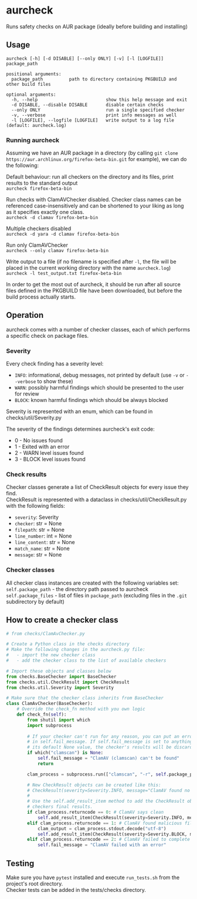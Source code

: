 # aurcheck

Runs safety checks on AUR package (ideally before building and installing)

## Usage

```
aurcheck [-h] [-d DISABLE] [--only ONLY] [-v] [-l [LOGFILE]] package_path

positional arguments:
  package_path          path to directory containing PKGBUILD and other build files

optional arguments:
  -h, --help                          show this help message and exit
  -d DISABLE, --disable DISABLE       disable certain checks
  --only ONLY                         run a single specified checker
  -v, --verbose                       print info messages as well
  -l [LOGFILE], --logfile [LOGFILE]   write output to a log file (default: aurcheck.log)
```

### Running aurcheck

Assuming we have an AUR package in a directory (by calling `git clone https://aur.archlinux.org/firefox-beta-bin.git` for example), we can do the following:

Default behaviour: run all checkers on the directory and its files, print results to the standard output\
`aurcheck firefox-beta-bin`

Run checks with ClamAVChecker disabled. Checker class names can be referenced case-insensitively and can be shortened to your liking as long as it specifies exactly one class.\
`aurcheck -d clamav firefox-beta-bin`

Multiple checkers disabled\
`aurcheck -d yara -d clamav firefox-beta-bin`

Run only ClamAVChecker\
`aurcheck --only clamav firefox-beta-bin`

Write output to a file (if no filename is specified after `-l`, the file will be placed in the current working directory with the name `aurcheck.log`)\
`aurcheck -l test_output.txt firefox-beta-bin`

In order to get the most out of aurcheck, it should be run after all source files defined in the PKGBUILD file have been downloaded, but before the build process actually starts. 

## Operation

aurcheck comes with a number of checker classes, each of which performs a specific check on package files.

### Severity

Every check finding has a severity level:
- `INFO`: informational, debug messages, not printed by default (use `-v` or `--verbose` to show these)
- `WARN`: possibly harmful findings which should be presented to the user for review
- `BLOCK`: known harmful findings which should be always blocked

Severity is represented with an enum, which can be found in checks/util/Severity.py

The severity of the findings determines aurcheck's exit code:
- 0 - No issues found
- 1 - Exited with an error
- 2 - WARN level issues found
- 3 - BLOCK level issues found

### Check results

Checker classes generate a list of CheckResult objects for every issue they find.\
CheckResult is represented with a dataclass in checks/util/CheckResult.py with the following fields:
- `severity`: Severity
- `checker`: str = None
- `filepath`: str = None
- `line_number`: int = None
- `line_content`: str = None
- `match_name`: str = None
- `message`: str = None

### Checker classes

All checker class instances are created with the following variables set:\
`self.package_path` - the directory path passed to aurcheck\
`self.package_files` - list of files in `package_path` (excluding files in the `.git` subdirectory by default)

## How to create a checker class

```python
# from checks/ClamAvChecker.py

# Create a Python class in the checks directory
# Make the following changes in the aurcheck.py file:
#   - import the new checker class
#   - add the checker class to the list of available checkers

# Import these objects and classes below
from checks.BaseChecker import BaseChecker
from checks.util.CheckResult import CheckResult
from checks.util.Severity import Severity

# Make sure that the checker class inherits from BaseChecker
class ClamAvChecker(BaseChecker):
	# Override the check_fn method with you own logic
	def check_fn(self):
		from shutil import which
		import subprocess
		
		# If your checker can't run for any reason, you can put an error message
		# in self.fail_message. If self.fail_message is set to anything other than
		# its default None value, the checker's results will be discarded.
		if which("clamscan") is None:
			self.fail_message = "ClamAV (clamscan) can't be found"
			return

		clam_process = subprocess.run(["clamscan", "-r", self.package_path], capture_output=True)

		# New CheckResult objects can be created like this:
		# CheckResult(severity=Severity.INFO, message="ClamAV found no malicious files")
		# 
		# Use the self.add_result_item method to add the CheckResult objects to the
		# checkers final results.
		if clam_process.returncode == 0: # ClamAV says clean
			self.add_result_item(CheckResult(severity=Severity.INFO, message="ClamAV found no malicious files"))
		elif clam_process.returncode == 1: # ClamAV found malicious files
			clam_output = clam_process.stdout.decode("utf-8")
			self.add_result_item(CheckResult(severity=Severity.BLOCK, message=clam_output))
		elif clam_process.returncode == 2: # ClamAV failed to complete
			self.fail_message = "ClamAV failed with an error"
```

## Testing

Make sure you have `pytest` installed and execute `run_tests.sh` from the project's root directory.\
Checker tests can be added in the tests/checks directory.